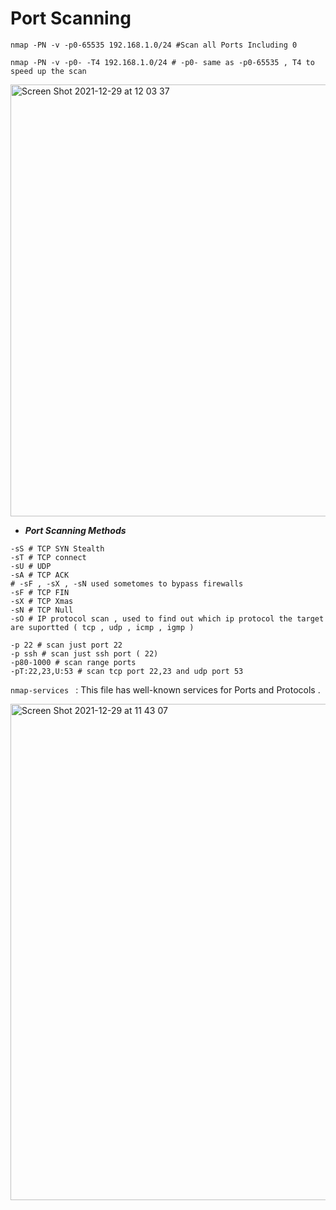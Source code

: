 # Port Scanning 

```shell
nmap -PN -v -p0-65535 192.168.1.0/24 #Scan all Ports Including 0
``` 

```shell
nmap -PN -v -p0- -T4 192.168.1.0/24 # -p0- same as -p0-65535 , T4 to speed up the scan 
```

<img width="691" alt="Screen Shot 2021-12-29 at 12 03 37" src="https://user-images.githubusercontent.com/92652606/147655805-5dd64688-0933-4750-bc44-eb2a6e6be0a6.png">

* ***Port Scanning Methods***

```shell
-sS # TCP SYN Stealth 
-sT # TCP connect
-sU # UDP 
-sA # TCP ACK 
# -sF , -sX , -sN used sometomes to bypass firewalls
-sF # TCP FIN
-sX # TCP Xmas 
-sN # TCP Null 
-sO # IP protocol scan , used to find out which ip protocol the target are suportted ( tcp , udp , icmp , igmp )

```

```shell
-p 22 # scan just port 22
-p ssh # scan just ssh port ( 22)
-p80-1000 # scan range ports
-pT:22,23,U:53 # scan tcp port 22,23 and udp port 53 

```





















```nmap-services ``` : This file has well-known services for Ports and Protocols .

<img width="794" alt="Screen Shot 2021-12-29 at 11 43 07" src="https://user-images.githubusercontent.com/92652606/147654225-4a4d2917-01d6-415c-9a43-ca5effcf4ac5.png">

